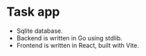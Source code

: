 # Task app

- Sqlite database.
- Backend is written in Go using stdlib.
- Frontend is written in React, built with Vite.
